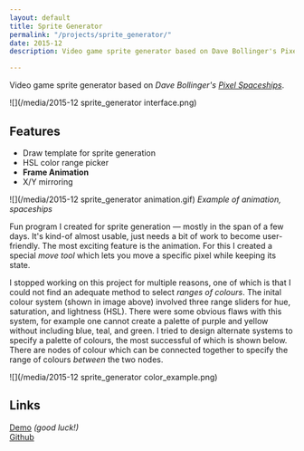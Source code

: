 ```yaml
---
layout: default
title: Sprite Generator
permalink: "/projects/sprite_generator/"
date: 2015-12
description: Video game sprite generator based on Dave Bollinger's Pixel Spaceships.

---
```

Video game sprite generator based on _Dave Bollinger's_ [_Pixel Spaceships_](http://davebollinger.org/works/pixelspaceships/).

![](/media/2015-12 sprite_generator interface.png)

## Features

* Draw template for sprite generation
* HSL color range picker
* **Frame Animation**
* X/Y mirroring

![](/media/2015-12 sprite_generator animation.gif)
_Example of animation, spaceships_

Fun program I created for sprite generation — mostly in the span of a few days. It's kind-of almost usable, just needs a bit of work to become user-friendly. The most exciting feature is the animation. For this I created a special <i>move tool</i> which lets you move a specific pixel while keeping its state.

I stopped working on this project for multiple reasons, one of which is that I could not find an adequate method to select _ranges of colours_. The inital colour system (shown in image above) involved three range sliders for hue, saturation, and lightness (HSL). There were some obvious flaws with this system, for example one cannot create a palette of purple and yellow without including blue, teal, and green. I tried to design alternate systems to specify a palette of colours, the most successful of which is shown below. There are nodes of colour which can be connected together to specify the range of colours _between_ the two nodes.

![](/media/2015-12 sprite_generator color_example.png)

## Links

[Demo](https://azlen.me/Sprite-Generator/) <i class="grey">(good luck!)</i> <br>
[Github](https://github.com/azlen/Sprite-Generator)